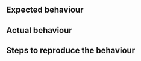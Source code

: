 <!---
Fill out the following as best you can. There's no such thing
as too much information. :-)
--->
## Expected behaviour

## Actual behaviour

<!---
If this for a feature request, then feel free to remove the
following section
--->
## Steps to reproduce the behaviour

<!---
If this issue is for a bug or problem, please provide the following information:

* Logitech Media Server Version from the information tab in LMS settings
* Google Music plugin version from the plugins tab in LMS settings
* Any errors from server.log
* Output from the following commands:
  * python --version
  * python -c 'import gmusicapi; print gmusicapi.__version__'

--->
